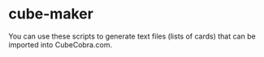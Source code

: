 # cube-maker
You can use these scripts to generate text files (lists of cards) that can be imported into CubeCobra.com.
